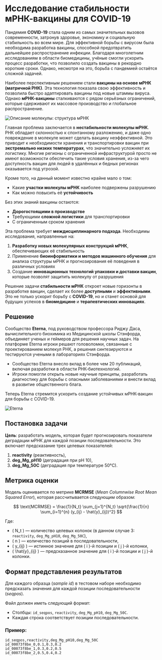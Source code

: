 #  Исследование стабильности мРНК-вакцины для COVID-19

Пандемия **COVID-19** стала одним из самых значительных вызовов современности, затронув здоровье, экономику и социальную стабильность во всем мире. Для эффективной борьбы с вирусом была необходима разработка вакцины, способной предотвратить дальнейшее распространение инфекции. Благодаря многолетним исследованиям в области биомедицины, учёные смогли ускорить процесс разработки, что позволило создать вакцины в рекордно короткие сроки. Однако, несмотря на это, борьба с пандемией остаётся сложной задачей.

Наиболее перспективным решением стали **вакцины на основе мРНК (матричной РНК)**. Эта технология показала свою эффективность и позволила быстро адаптировать вакцины под новые штаммы вируса. Однако **мРНК-вакцины** сталкиваются с рядом серьёзных ограничений, которые сдерживают их массовое производство и глобальное распространение. 

![Описание молекулы: структура мРНК](https://github.com/Brightest-Sunshine/Vaccine-Degradation-Prediction/blob/master/mRNA.png)

Главная проблема заключается в **нестабильности молекулы мРНК**. РНК обладает склонностью к спонтанному разложению, и даже одно повреждение в молекуле может сделать вакцину неэффективной. Это приводит к необходимости хранения и транспортировки вакцин при **экстремально низких температурах**, что значительно усложняет их логистику. Многие регионы с ограниченной инфраструктурой просто не имеют возможности обеспечить такие условия хранения, из-за чего доступность вакцин для людей в удалённых и бедных регионах оказывается под угрозой.

Кроме того, на данный момент известно крайне мало о том:
- Какие **участки молекулы мРНК** наиболее подвержены разрушению
- Как можно повысить её **устойчивость**

Без этих знаний вакцины остаются:
- **Дорогостоящими в производстве**
- Требующими **сложной логистики** для транспортировки
- С ограниченным сроком хранения

Эта проблема требует **междисциплинарного подхода**. Необходимы исследования, направленные на:
1. **Разработку новых молекулярных конструкций мРНК**, обеспечивающих её стабильность
2. Применение **биоинформатики и методов машинного обучения** для анализа структуры мРНК и прогнозирования её поведения в различных условиях
3. Создание **инновационных технологий упаковки и доставки вакцин**, которые позволят защитить молекулу от разрушения

Решение задачи **стабильности мРНК** откроет новые горизонты в разработке вакцин, сделает их более **доступными** и **эффективными**. Это не только ускорит борьбу с **COVID-19**, но и станет основой для будущих успехов в **биомедицине** и **терапевтических инновациях**.

## Решение

Сообщество **Eterna**, под руководством профессора Риджу Даса, вычислительного биохимика из Медицинской школы Стэнфорда, объединяет ученых и геймеров для решения научных задач. На платформе Eterna игроки решают головоломки, связанные с проектированием молекул РНК, а решения синтезируются и тестируются учеными в лабораториях Стэнфорда.

- Сообщество Eterna внесло вклад в более чем 20 публикаций, включая разработки в области РНК-биотехнологий.
- Игроки помогли открыть новые научные принципы, разработать диагностику для борьбы с опасными заболеваниями и внести вклад в развитие общественного блага.

Теперь Eterna стремится ускорить создание устойчивых мРНК-вакцин для борьбы с COVID-19.

![Eterna](https://github.com/Brightest-Sunshine/Vaccine-Degradation-Prediction/blob/master/eterna.png)

## Постановка задачи

**Цель**: разработать модель, которая будет прогнозировать показатели деградации мРНК для каждой позиции последовательности. Это включает предсказание трех целевых показателей:

1. **reactivity** (реактивность),
2. **deg_Mg_pH10** (деградация при pH 10),
3. **deg_Mg_50C** (деградация при температуре 50°C).

## Метрика оценки

Модель оценивается по метрике **MCRMSE** (*Mean Columnwise Root Mean Squared Error*), которая рассчитывается следующим образом:

$$
\text{MCRMSE} = \frac{1}{N_t} \sum_{j=1}^{N_t} \sqrt{\frac{1}{n} \sum_{i=1}^{n} (y_{ij} - \hat{y}_{ij})^2}
$$

Где:
- \( N_t \) — количество целевых колонок (в данном случае 3: `reactivity`, `deg_Mg_pH10`, `deg_Mg_50C`),
- \( n \) — количество позиций в последовательности,
- \( y_{ij} \) — истинное значение для \( i \)-й позиции и \( j \)-й колонки,
- \( \hat{y}_{ij} \) — предсказанное значение для \( i \)-й позиции и \( j \)-й колонки.

## Формат представления результатов

Для каждого образца (*sample id*) в тестовом наборе необходимо предсказать значения для каждой позиции последовательности (*seqpos*).

Файл должен иметь следующий формат:
- Столбцы: `id_seqpos`, `reactivity`, `deg_Mg_pH10`, `deg_Mg_50C`.
- Каждая строка соответствует позиции последовательности.

### Пример:
```plaintext
id_seqpos,reactivity,deg_Mg_pH10,deg_Mg_50C
id_00073f8be_0,0.1,0.3,0.2
id_00073f8be_1,0.3,0.2,0.5
id_00073f8be_2,0.5,0.4,0.2
```
